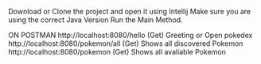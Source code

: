 Download or Clone the project and open it using Intellij
Make sure you are using the correct Java Version
Run the Main Method.

ON POSTMAN
      http://localhost:8080/hello (Get) Greeting or Open pokedex
      http://localhost:8080/pokemon/all (Get) Shows all discovered Pokemon
      http://localhost:8080/pokemon (Get) Shows all avaliable Pokemon
